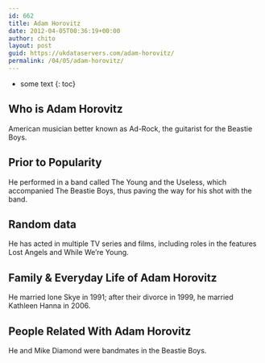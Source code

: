 ```yaml
---
id: 662
title: Adam Horovitz
date: 2012-04-05T00:36:19+00:00
author: chito
layout: post
guid: https://ukdataservers.com/adam-horovitz/
permalink: /04/05/adam-horovitz/
---
```


* some text
{: toc}


## Who is  Adam Horovitz
                  
                  
                  
American musician better known as Ad-Rock, the guitarist for the Beastie Boys.
                  
                
                
                
## Prior to Popularity 
                  
                  
                  
He performed in a band called The Young and the Useless, which accompanied The Beastie Boys, thus paving the way for his shot with the band.
                  
                
                
                
## Random data 
                  
                  
                  
He has acted in multiple TV series and films, including roles in the features Lost Angels and While We&#8217;re Young.
                  
                
                
                
## Family & Everyday Life of Adam Horovitz
                  
                  
                  
He married Ione Skye in 1991; after their divorce in 1999, he married Kathleen Hanna in 2006.
                  
                
                
                
## People Related With  Adam Horovitz
                  
                  
                  
He and Mike Diamond were bandmates in the Beastie Boys.
                  
                
              
            
          
          
          
    
    
  
